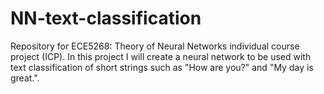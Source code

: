 # NN-text-classification
Repository for ECE5268: Theory of Neural Networks individual course project (ICP). In this project I will create a neural network to be used with text classification of short strings such as "How are you?" and "My day is great.".
